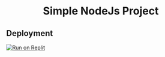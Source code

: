 <h1 align="center">Simple NodeJs Project</h1>

## Deployment


[![Run on Replit](https://binbashbanana.github.io/deploy-buttons/buttons/remade/replit.svg)](https://github.com/)

